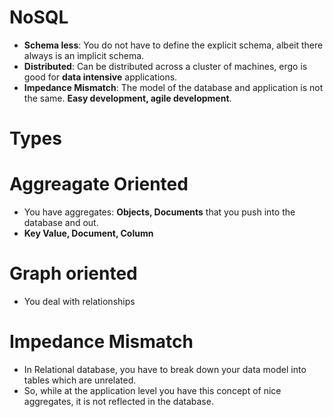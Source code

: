 NoSQL
=====
- **Schema less**: You do not have to define the explicit schema,
    albeit there always is an implicit schema.
- **Distributed**: Can be distributed across a cluster of machines,
    ergo is good for **data intensive** applications.
- **Impedance Mismatch**: The model of the database and application
    is not the same. **Easy development, agile development**.

Types
=====
# Aggreagate Oriented
- You have aggregates: **Objects, Documents** that you push into
    the database and out.
- **Key Value, Document, Column**

# Graph oriented
- You deal with relationships

Impedance Mismatch
===================
- In Relational database, you have to break down your data model
    into tables which are unrelated.
- So, while at the application level you have this concept of nice
    aggregates, it is not reflected in the database.
